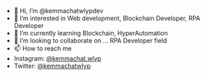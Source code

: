 - 👋 Hi, I’m @kemmachatwlypdev
- 👀 I’m interested in Web development, Blockchain Developer, RPA Developer
- 🌱 I’m currently learning Blockchain, HyperAutomation
- 💞️ I’m looking to collaborate on ... RPA Developer field 
- 📫 How to reach me 
- Instagram: <a href="https://www.instagram.com/kemmachat.wlyp/" class="instagram-follow-button" data-show-count="false">@kemmachat.wlyp</a>
- Twitter: <a href="https://twitter.com/kemmachatwlyp?ref_src=twsrc%5Etfw" class="twitter-follow-button" data-show-count="false">@kemmachatwlyp</a>

<!---
kemmachatwlypdev/kemmachatwlypdev is a ✨ special ✨ repository because its `README.md` (this file) appears on your GitHub profile.
You can click the Preview link to take a look at your changes.
--->
